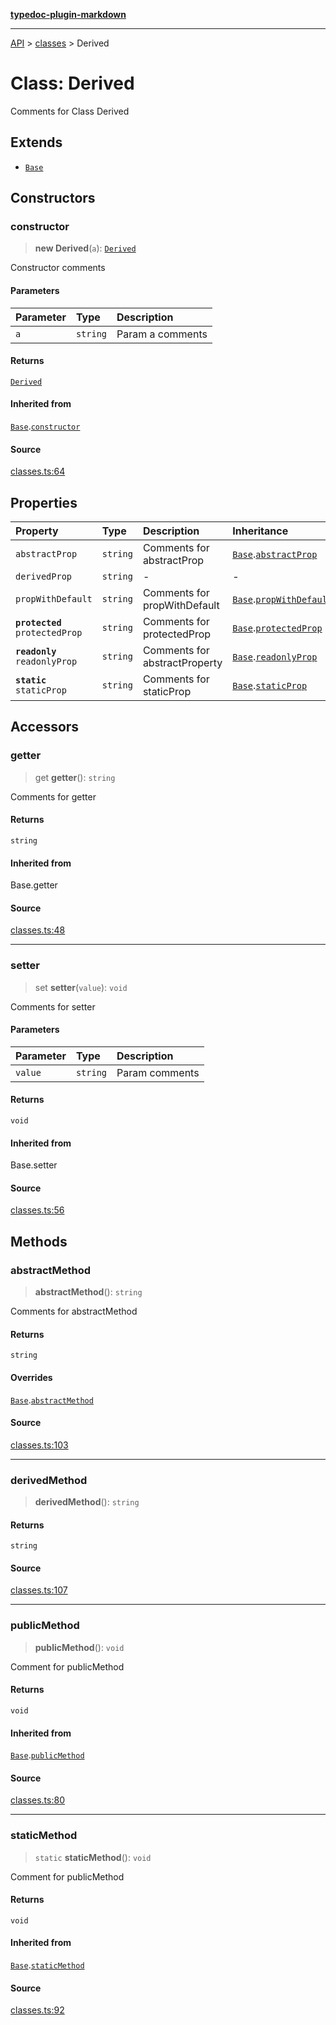 [**typedoc-plugin-markdown**](../../README.md)

***

[API](../../API.md) > [classes](../README.md) > Derived

# Class: Derived

Comments for Class Derived

## Extends

- [`Base`](class.Base.md)

## Constructors

<a id="constructor" name="constructor"></a>

### constructor

> **new Derived**(`a`): [`Derived`](class.Derived.md)

Constructor comments

#### Parameters

| Parameter | Type | Description |
| :------ | :------ | :------ |
| `a` | `string` | Param a comments |

#### Returns

[`Derived`](class.Derived.md)

#### Inherited from

[`Base`](class.Base.md).[`constructor`](class.Base.md#constructor)

#### Source

[classes.ts:64](https://github.com/tgreyuk/typedoc-plugin-markdown/blob/c50784c/packages/typedoc-plugin-markdown/test/stubs/default/classes.ts#L64)

## Properties

| Property | Type | Description | Inheritance | Source |
| :------ | :------ | :------ | :------ | :------ |
| <a id="abstractprop" name="abstractprop"></a> `abstractProp` | `string` | Comments for abstractProp | [`Base`](class.Base.md).[`abstractProp`](class.Base.md#abstractprop) | [classes.ts:99](https://github.com/tgreyuk/typedoc-plugin-markdown/blob/c50784c/packages/typedoc-plugin-markdown/test/stubs/default/classes.ts#L99) |
| <a id="derivedprop" name="derivedprop"></a> `derivedProp` | `string` | - | - | [classes.ts:101](https://github.com/tgreyuk/typedoc-plugin-markdown/blob/c50784c/packages/typedoc-plugin-markdown/test/stubs/default/classes.ts#L101) |
| <a id="propwithdefault" name="propwithdefault"></a> `propWithDefault` | `string` | Comments for propWithDefault | [`Base`](class.Base.md).[`propWithDefault`](class.Base.md#propwithdefault) | [classes.ts:43](https://github.com/tgreyuk/typedoc-plugin-markdown/blob/c50784c/packages/typedoc-plugin-markdown/test/stubs/default/classes.ts#L43) |
| <a id="protectedprop" name="protectedprop"></a> **`protected`** `protectedProp` | `string` | Comments for protectedProp | [`Base`](class.Base.md).[`protectedProp`](class.Base.md#protectedprop) | [classes.ts:38](https://github.com/tgreyuk/typedoc-plugin-markdown/blob/c50784c/packages/typedoc-plugin-markdown/test/stubs/default/classes.ts#L38) |
| <a id="readonlyprop" name="readonlyprop"></a> **`readonly`** `readonlyProp` | `string` | Comments for abstractProperty | [`Base`](class.Base.md).[`readonlyProp`](class.Base.md#readonlyprop) | [classes.ts:33](https://github.com/tgreyuk/typedoc-plugin-markdown/blob/c50784c/packages/typedoc-plugin-markdown/test/stubs/default/classes.ts#L33) |
| <a id="staticprop" name="staticprop"></a> **`static`** `staticProp` | `string` | Comments for staticProp | [`Base`](class.Base.md).[`staticProp`](class.Base.md#staticprop) | [classes.ts:23](https://github.com/tgreyuk/typedoc-plugin-markdown/blob/c50784c/packages/typedoc-plugin-markdown/test/stubs/default/classes.ts#L23) |

## Accessors

<a id="getter" name="getter"></a>

### getter

> get **getter**(): `string`

Comments for getter

#### Returns

`string`

#### Inherited from

Base.getter

#### Source

[classes.ts:48](https://github.com/tgreyuk/typedoc-plugin-markdown/blob/c50784c/packages/typedoc-plugin-markdown/test/stubs/default/classes.ts#L48)

***

<a id="setter" name="setter"></a>

### setter

> set **setter**(`value`): `void`

Comments for setter

#### Parameters

| Parameter | Type | Description |
| :------ | :------ | :------ |
| `value` | `string` | Param comments |

#### Returns

`void`

#### Inherited from

Base.setter

#### Source

[classes.ts:56](https://github.com/tgreyuk/typedoc-plugin-markdown/blob/c50784c/packages/typedoc-plugin-markdown/test/stubs/default/classes.ts#L56)

## Methods

<a id="abstractmethod" name="abstractmethod"></a>

### abstractMethod

> **abstractMethod**(): `string`

Comments for abstractMethod

#### Returns

`string`

#### Overrides

[`Base`](class.Base.md).[`abstractMethod`](class.Base.md#abstractmethod)

#### Source

[classes.ts:103](https://github.com/tgreyuk/typedoc-plugin-markdown/blob/c50784c/packages/typedoc-plugin-markdown/test/stubs/default/classes.ts#L103)

***

<a id="derivedmethod" name="derivedmethod"></a>

### derivedMethod

> **derivedMethod**(): `string`

#### Returns

`string`

#### Source

[classes.ts:107](https://github.com/tgreyuk/typedoc-plugin-markdown/blob/c50784c/packages/typedoc-plugin-markdown/test/stubs/default/classes.ts#L107)

***

<a id="publicmethod" name="publicmethod"></a>

### publicMethod

> **publicMethod**(): `void`

Comment for publicMethod

#### Returns

`void`

#### Inherited from

[`Base`](class.Base.md).[`publicMethod`](class.Base.md#publicmethod)

#### Source

[classes.ts:80](https://github.com/tgreyuk/typedoc-plugin-markdown/blob/c50784c/packages/typedoc-plugin-markdown/test/stubs/default/classes.ts#L80)

***

<a id="staticmethod" name="staticmethod"></a>

### staticMethod

> `static` **staticMethod**(): `void`

Comment for publicMethod

#### Returns

`void`

#### Inherited from

[`Base`](class.Base.md).[`staticMethod`](class.Base.md#staticmethod)

#### Source

[classes.ts:92](https://github.com/tgreyuk/typedoc-plugin-markdown/blob/c50784c/packages/typedoc-plugin-markdown/test/stubs/default/classes.ts#L92)
